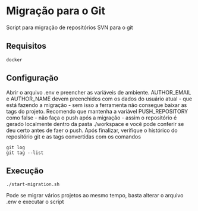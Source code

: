 # Migração para o Git

Script para migração de repositórios SVN para o git

## Requisitos

```
docker
```

## Configuração
Abrir o arquivo .env e preencher as variáveis de ambiente. 
AUTHOR_EMAIL e AUTHOR_NAME devem preenchidos com os dados do usuário atual - que está fazendo a migração - sem isso a ferramenta não consegue baixar as tags do projeto.
Recomendo que mantenha a variável PUSH_REPOSITORY como false - não faça o push após a migração - assim o repositório é gerado localmente dentro da pasta ./workspace e você pode conferir se deu certo antes de faer o push.
Após finalizar, verifique o histórico do repositório git e as tags convertidas com os comandos

```
git log
git tag --list
```

## Execução

```
./start-migration.sh
```

Pode se migrar vários projetos ao mesmo tempo, basta alterar o arquivo .env e executar o script
